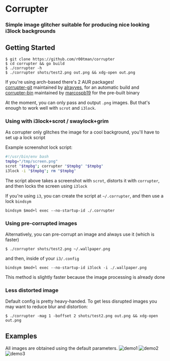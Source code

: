 # Corrupter
### Simple image glitcher suitable for producing nice looking i3lock backgrounds

## Getting Started

```shell
$ git clone https://github.com/r00tman/corrupter
$ cd corrupter && go build
$ ./corrupter -h
$ ./corrupter shots/test2.png out.png && xdg-open out.png
```

If you're using arch-based there's 2 AUR packages! \
[corrupter-git](https://aur.archlinux.org/packages/corrupter-git/) maintained by [alrayyes](https://github.com/alrayyes), for an automatic build and \
[corrupter-bin](https://aur.archlinux.org/packages/corrupter-git/) maintained by [marcospb19](https://github.com/marcospb19) for the pre-built binary

At the moment, you can only pass and output `.png` images. But that's enough to work well with `scrot` and `i3lock`.

### Using with i3lock+scrot / swaylock+grim
As corrupter only glitches the image for a cool background, you'll have to set up a lock script

Example screenshot lock script:
```bash
#!/usr/bin/env bash
tmpbg="/tmp/screen.png"
scrot "$tmpbg"; corrupter "$tmpbg" "$tmpbg"
i3lock -i "$tmpbg"; rm "$tmpbg"
```

The script above takes a screenshot with `scrot`, distorts it with `corrupter`, and then locks the screen using `i3lock`

If you're using `i3`, you can create the script at `~/.corrupter`, and then use a lock `bindsym`
```
bindsym $mod+l exec --no-startup-id ./.corrupter

```

### Using pre-corrupted images
Alternatively, you can pre-corrupt an image and always use it (which is faster)
```shell
$ ./corrupter shots/test2.png ~/.wallpaper.png
```

and then, inside of your `i3/.config`
```
bindsym $mod+l exec --no-startup-id i3lock -i ./.wallpaper.png

```

This method is slightly faster because the image processing is already done


### Less distorted image

Default config is pretty heavy-handed. To get less disrupted images you may want to reduce blur and distortion:
```shell
$ ./corrupter -mag 1 -boffset 2 shots/test2.png out.png && xdg-open out.png
```

## Examples

All images are obtained using the default parameters.
![demo1](https://raw.githubusercontent.com/r00tman/corrupter/master/shots/test2_out.png)
![demo2](https://raw.githubusercontent.com/r00tman/corrupter/master/shots/screen2.png)
![demo3](https://raw.githubusercontent.com/r00tman/corrupter/master/shots/screen5.png)
